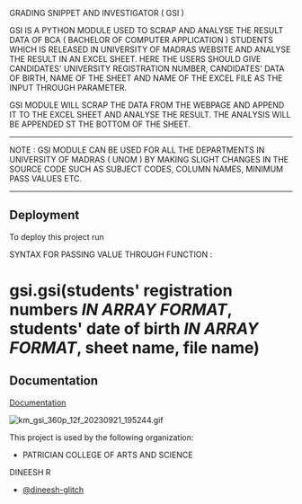 
GRADING SNIPPET AND INVESTIGATOR 
( GSI )

GSI IS A PYTHON MODULE USED TO SCRAP AND ANALYSE THE RESULT DATA OF BCA ( BACHELOR OF COMPUTER APPLICATION ) STUDENTS WHICH IS RELEASED IN UNIVERSITY OF MADRAS WEBSITE AND ANALYSE THE RESULT IN AN EXCEL SHEET.
HERE THE USERS SHOULD GIVE CANDIDATES' UNIVERSITY REGISTRATION NUMBER, CANDIDATES' DATA OF BIRTH, NAME OF THE SHEET AND NAME OF THE EXCEL FILE AS THE INPUT THROUGH PARAMETER.

GSI MODULE WILL SCRAP THE DATA FROM THE WEBPAGE AND APPEND IT TO THE EXCEL SHEET AND ANALYSE THE RESULT. THE ANALYSIS WILL BE APPENDED ST THE BOTTOM OF THE SHEET.
 **************************************
NOTE : GSI MODULE CAN BE USED FOR ALL THE DEPARTMENTS IN UNIVERSITY OF MADRAS ( UNOM ) BY MAKING SLIGHT CHANGES IN THE SOURCE CODE SUCH AS SUBJECT CODES, COLUMN NAMES, MINIMUM PASS VALUES ETC.
**************************************

## Deployment

To deploy this project run

SYNTAX FOR PASSING VALUE THROUGH FUNCTION : 
# gsi.gsi(students' registration numbers *IN ARRAY FORMAT*, students' date of birth *IN ARRAY FORMAT*, sheet name, file name)


## Documentation

[Documentation](https://docs.google.com/document/d/1zfmnOvHjcKslyfm-z009c-TyE43a7gAMFKYeGuma190/edit?usp=sharing)

![km_gsi_360p_12f_20230921_195244.gif](https://github.com/dineesh-glitch/Grading_Snippet_and_Investigator_-GSI-/assets/64298980/9dd11ed7-f96e-47f3-aad1-ba4c41f5405b)


This project is used by the following organization:

- PATRICIAN COLLEGE OF ARTS AND     SCIENCE



DINEESH R

- [@dineesh-glitch](https://www.github.com/dineesh-glitch)

